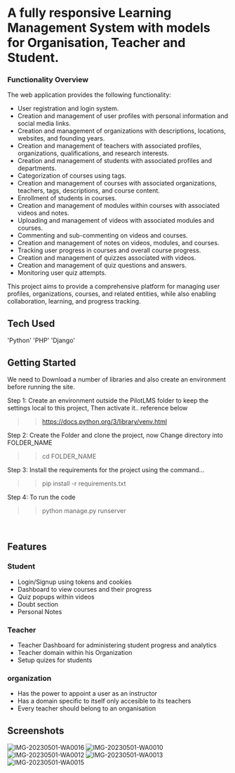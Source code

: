 <h1>A fully responsive Learning Management System with models for Organisation, Teacher and Student. </h1>

### Functionality Overview

The web application provides the following functionality:

- User registration and login system.
- Creation and management of user profiles with personal information and social media links.
- Creation and management of organizations with descriptions, locations, websites, and founding years.
- Creation and management of teachers with associated profiles, organizations, qualifications, and research interests.
- Creation and management of students with associated profiles and departments.
- Categorization of courses using tags.
- Creation and management of courses with associated organizations, teachers, tags, descriptions, and course content.
- Enrollment of students in courses.
- Creation and management of modules within courses with associated videos and notes.
- Uploading and management of videos with associated modules and courses.
- Commenting and sub-commenting on videos and courses.
- Creation and management of notes on videos, modules, and courses.
- Tracking user progress in courses and overall course progress.
- Creation and management of quizzes associated with videos.
- Creation and management of quiz questions and answers.
- Monitoring user quiz attempts.

This project aims to provide a comprehensive platform for managing user profiles, organizations, courses, and related entities, while also enabling collaboration, learning, and progress tracking.

<h2>Tech Used</h2>

'Python'
'PHP'
'Django'

<h2> Getting Started </h2>

We need to Download a number of libraries and also create an environment before running the site.

Step 1: Create an environment outside the PilotLMS folder to keep the settings local to this project, Then activate it.. reference below
> > https://docs.python.org/3/library/venv.html

Step 2: Create the Folder and clone the project, now Change directory into FOLDER_NAME
> > cd FOLDER_NAME

Step 3: Install the requirements for the project using the command...
> > pip install -r requirements.txt

Step 4: To run the code 
> > python manage.py runserver

<br>

<h2>Features</h2>

<h3>Student</h3>
<ul>
<li> Login/Signup using tokens and cookies</li>
<li> Dashboard to view courses and their progress</li>
<li> Quiz popups within videos</li>
<li> Doubt section</li>
<li> Personal Notes</li>
</ul>

<h3>Teacher</h3>
<ul>
<li> Teacher Dashboard for administering student progress and analytics</li>
<li> Teacher domain within his Organization</li>
<li> Setup quizes for students</li>
</ul>
<h3>organization</h3>


<ul>
<li> Has the power to appoint a user as an instructor</li>
<li> Has a domain specific to itself only accesible to its teachers</li>
<li> Every teacher should belong to an onganisation</li>
</ul>



<h2>Screenshots</h2>

![IMG-20230501-WA0016](https://user-images.githubusercontent.com/84840415/235439314-5e89c455-bf77-4fc1-a65f-7696db537d47.jpg)
![IMG-20230501-WA0010](https://user-images.githubusercontent.com/84840415/235439315-5479c46a-d783-4574-bcd8-a33729ff3164.jpg)
![IMG-20230501-WA0012](https://user-images.githubusercontent.com/84840415/235439322-0d3a80b9-de96-40af-b752-7defdaba308a.jpg)
![IMG-20230501-WA0013](https://user-images.githubusercontent.com/84840415/235439325-7ca92fa6-f17e-4dcd-a1bd-b93e18cf3280.jpg)
![IMG-20230501-WA0015](https://user-images.githubusercontent.com/84840415/235439328-b27fe4b3-061a-408b-bdcd-d5a96cc9304f.jpg)

